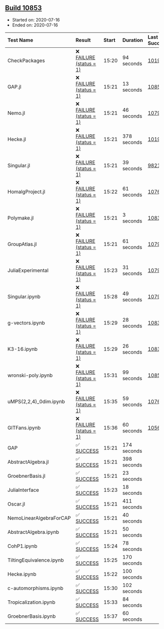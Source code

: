 ## [Build 10853](https://oscarci.mathematik.uni-kl.de/job/oscar/10853/)

* Started on: 2020-07-16
* Ended on: 2020-07-16

| Test Name    | Result | Start | Duration | Last Success | First Failure |
|:-------------|:-------|:------|:---------|:-------------|:--------------|
| CheckPackages | ❌ [FAILURE (status = 1)](https://oscarci.mathematik.uni-kl.de/job/oscar/10853/artifact/logs/build-10853/CheckPackages.log) | 15:20 | 94 seconds | [10197](https://oscarci.mathematik.uni-kl.de/job/oscar/10197/) | [10198](https://oscarci.mathematik.uni-kl.de/job/oscar/10198/) |
| GAP.jl | ❌ [FAILURE (status = 1)](https://oscarci.mathematik.uni-kl.de/job/oscar/10853/artifact/logs/build-10853/GAP.jl.log) | 15:21 | 13 seconds | [10852](https://oscarci.mathematik.uni-kl.de/job/oscar/10852/) | [10853](https://oscarci.mathematik.uni-kl.de/job/oscar/10853/) |
| Nemo.jl | ❌ [FAILURE (status = 1)](https://oscarci.mathematik.uni-kl.de/job/oscar/10853/artifact/logs/build-10853/Nemo.jl.log) | 15:21 | 46 seconds | [10790](https://oscarci.mathematik.uni-kl.de/job/oscar/10790/) | [10791](https://oscarci.mathematik.uni-kl.de/job/oscar/10791/) |
| Hecke.jl | ❌ [FAILURE (status = 1)](https://oscarci.mathematik.uni-kl.de/job/oscar/10853/artifact/logs/build-10853/Hecke.jl.log) | 15:21 | 378 seconds | [10197](https://oscarci.mathematik.uni-kl.de/job/oscar/10197/) | [10198](https://oscarci.mathematik.uni-kl.de/job/oscar/10198/) |
| Singular.jl | ❌ [FAILURE (status = 1)](https://oscarci.mathematik.uni-kl.de/job/oscar/10853/artifact/logs/build-10853/Singular.jl.log) | 15:21 | 39 seconds | [9821](https://oscarci.mathematik.uni-kl.de/job/oscar/9821/) | [9822](https://oscarci.mathematik.uni-kl.de/job/oscar/9822/) |
| HomalgProject.jl | ❌ [FAILURE (status = 1)](https://oscarci.mathematik.uni-kl.de/job/oscar/10853/artifact/logs/build-10853/HomalgProject.jl.log) | 15:22 | 61 seconds | [10765](https://oscarci.mathematik.uni-kl.de/job/oscar/10765/) | [10766](https://oscarci.mathematik.uni-kl.de/job/oscar/10766/) |
| Polymake.jl | ❌ [FAILURE (status = 1)](https://oscarci.mathematik.uni-kl.de/job/oscar/10853/artifact/logs/build-10853/Polymake.jl.log) | 15:21 | 3 seconds | [10833](https://oscarci.mathematik.uni-kl.de/job/oscar/10833/) | [10834](https://oscarci.mathematik.uni-kl.de/job/oscar/10834/) |
| GroupAtlas.jl | ❌ [FAILURE (status = 1)](https://oscarci.mathematik.uni-kl.de/job/oscar/10853/artifact/logs/build-10853/GroupAtlas.jl.log) | 15:21 | 61 seconds | [10790](https://oscarci.mathematik.uni-kl.de/job/oscar/10790/) | [10791](https://oscarci.mathematik.uni-kl.de/job/oscar/10791/) |
| JuliaExperimental | ❌ [FAILURE (status = 1)](https://oscarci.mathematik.uni-kl.de/job/oscar/10853/artifact/logs/build-10853/JuliaExperimental.log) | 15:23 | 31 seconds | [10790](https://oscarci.mathematik.uni-kl.de/job/oscar/10790/) | [10791](https://oscarci.mathematik.uni-kl.de/job/oscar/10791/) |
| Singular.ipynb | ❌ [FAILURE (status = 1)](https://oscarci.mathematik.uni-kl.de/job/oscar/10853/artifact/logs/build-10853/Singular.ipynb.log) | 15:28 | 49 seconds | [10790](https://oscarci.mathematik.uni-kl.de/job/oscar/10790/) | [10791](https://oscarci.mathematik.uni-kl.de/job/oscar/10791/) |
| g-vectors.ipynb | ❌ [FAILURE (status = 1)](https://oscarci.mathematik.uni-kl.de/job/oscar/10853/artifact/logs/build-10853/g-vectors.ipynb.log) | 15:29 | 28 seconds | [10833](https://oscarci.mathematik.uni-kl.de/job/oscar/10833/) | [10834](https://oscarci.mathematik.uni-kl.de/job/oscar/10834/) |
| K3-16.ipynb | ❌ [FAILURE (status = 1)](https://oscarci.mathematik.uni-kl.de/job/oscar/10853/artifact/logs/build-10853/K3-16.ipynb.log) | 15:29 | 26 seconds | [10833](https://oscarci.mathematik.uni-kl.de/job/oscar/10833/) | [10834](https://oscarci.mathematik.uni-kl.de/job/oscar/10834/) |
| wronski-poly.ipynb | ❌ [FAILURE (status = 1)](https://oscarci.mathematik.uni-kl.de/job/oscar/10853/artifact/logs/build-10853/wronski-poly.ipynb.log) | 15:31 | 99 seconds | [10850](https://oscarci.mathematik.uni-kl.de/job/oscar/10850/) | [10851](https://oscarci.mathematik.uni-kl.de/job/oscar/10851/) |
| uMPS(2,2,4)_0dim.ipynb | ❌ [FAILURE (status = 1)](https://oscarci.mathematik.uni-kl.de/job/oscar/10853/artifact/logs/build-10853/uMPS-2-2-4-_0dim.ipynb.log) | 15:35 | 59 seconds | [10765](https://oscarci.mathematik.uni-kl.de/job/oscar/10765/) | [10766](https://oscarci.mathematik.uni-kl.de/job/oscar/10766/) |
| GITFans.ipynb | ❌ [FAILURE (status = 1)](https://oscarci.mathematik.uni-kl.de/job/oscar/10853/artifact/logs/build-10853/GITFans.ipynb.log) | 15:36 | 60 seconds | [10566](https://oscarci.mathematik.uni-kl.de/job/oscar/10566/) | [10567](https://oscarci.mathematik.uni-kl.de/job/oscar/10567/) |
| GAP | ✅ [SUCCESS](https://oscarci.mathematik.uni-kl.de/job/oscar/10853/artifact/logs/build-10853/GAP.log) | 15:21 | 174 seconds |  |  |
| AbstractAlgebra.jl | ✅ [SUCCESS](https://oscarci.mathematik.uni-kl.de/job/oscar/10853/artifact/logs/build-10853/AbstractAlgebra.jl.log) | 15:21 | 398 seconds |  |  |
| GroebnerBasis.jl | ✅ [SUCCESS](https://oscarci.mathematik.uni-kl.de/job/oscar/10853/artifact/logs/build-10853/GroebnerBasis.jl.log) | 15:21 | 23 seconds |  |  |
| JuliaInterface | ✅ [SUCCESS](https://oscarci.mathematik.uni-kl.de/job/oscar/10853/artifact/logs/build-10853/JuliaInterface.log) | 15:23 | 18 seconds |  |  |
| Oscar.jl | ✅ [SUCCESS](https://oscarci.mathematik.uni-kl.de/job/oscar/10853/artifact/logs/build-10853/Oscar.jl.log) | 15:21 | 411 seconds |  |  |
| NemoLinearAlgebraForCAP | ✅ [SUCCESS](https://oscarci.mathematik.uni-kl.de/job/oscar/10853/artifact/logs/build-10853/NemoLinearAlgebraForCAP.log) | 15:21 | 40 seconds |  |  |
| AbstractAlgebra.ipynb | ✅ [SUCCESS](https://oscarci.mathematik.uni-kl.de/job/oscar/10853/artifact/logs/build-10853/AbstractAlgebra.ipynb.log) | 15:21 | 50 seconds |  |  |
| CohP1.ipynb | ✅ [SUCCESS](https://oscarci.mathematik.uni-kl.de/job/oscar/10853/artifact/logs/build-10853/CohP1.ipynb.log) | 15:24 | 78 seconds |  |  |
| TiltingEquivalence.ipynb | ✅ [SUCCESS](https://oscarci.mathematik.uni-kl.de/job/oscar/10853/artifact/logs/build-10853/TiltingEquivalence.ipynb.log) | 15:25 | 170 seconds |  |  |
| Hecke.ipynb | ✅ [SUCCESS](https://oscarci.mathematik.uni-kl.de/job/oscar/10853/artifact/logs/build-10853/Hecke.ipynb.log) | 15:22 | 100 seconds |  |  |
| c-automorphisms.ipynb | ✅ [SUCCESS](https://oscarci.mathematik.uni-kl.de/job/oscar/10853/artifact/logs/build-10853/c-automorphisms.ipynb.log) | 15:30 | 102 seconds |  |  |
| Tropicalization.ipynb | ✅ [SUCCESS](https://oscarci.mathematik.uni-kl.de/job/oscar/10853/artifact/logs/build-10853/Tropicalization.ipynb.log) | 15:33 | 84 seconds |  |  |
| GroebnerBasis.ipynb | ✅ [SUCCESS](https://oscarci.mathematik.uni-kl.de/job/oscar/10853/artifact/logs/build-10853/GroebnerBasis.ipynb.log) | 15:37 | 60 seconds |  |  |
